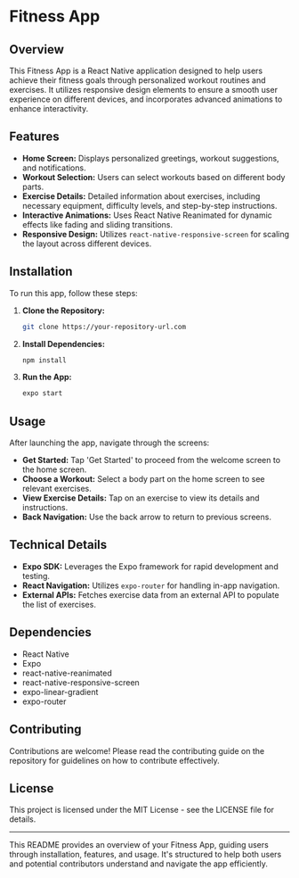 # Fitness App

## Overview

This Fitness App is a React Native application designed to help users achieve their fitness goals through personalized workout routines and exercises. It utilizes responsive design elements to ensure a smooth user experience on different devices, and incorporates advanced animations to enhance interactivity.

## Features

- **Home Screen:** Displays personalized greetings, workout suggestions, and notifications.
- **Workout Selection:** Users can select workouts based on different body parts.
- **Exercise Details:** Detailed information about exercises, including necessary equipment, difficulty levels, and step-by-step instructions.
- **Interactive Animations:** Uses React Native Reanimated for dynamic effects like fading and sliding transitions.
- **Responsive Design:** Utilizes `react-native-responsive-screen` for scaling the layout across different devices.

## Installation

To run this app, follow these steps:

1. **Clone the Repository:**
   ```bash
   git clone https://your-repository-url.com
   ```

2. **Install Dependencies:**
   ```bash
   npm install
   ```

3. **Run the App:**
   ```bash
   expo start
   ```

## Usage

After launching the app, navigate through the screens:

- **Get Started:** Tap 'Get Started' to proceed from the welcome screen to the home screen.
- **Choose a Workout:** Select a body part on the home screen to see relevant exercises.
- **View Exercise Details:** Tap on an exercise to view its details and instructions.
- **Back Navigation:** Use the back arrow to return to previous screens.

## Technical Details

- **Expo SDK:** Leverages the Expo framework for rapid development and testing.
- **React Navigation:** Utilizes `expo-router` for handling in-app navigation.
- **External APIs:** Fetches exercise data from an external API to populate the list of exercises.

## Dependencies

- React Native
- Expo
- react-native-reanimated
- react-native-responsive-screen
- expo-linear-gradient
- expo-router

## Contributing

Contributions are welcome! Please read the contributing guide on the repository for guidelines on how to contribute effectively.

## License

This project is licensed under the MIT License - see the LICENSE file for details.

---

This README provides an overview of your Fitness App, guiding users through installation, features, and usage. It's structured to help both users and potential contributors understand and navigate the app efficiently.
